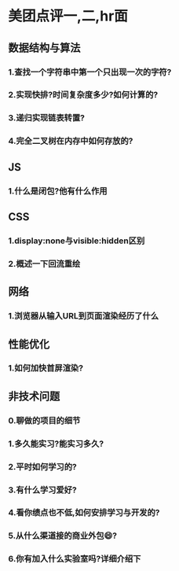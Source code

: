 # 美团点评一,二,hr面
## 数据结构与算法
### 1.查找一个字符串中第一个只出现一次的字符?
### 2.实现快排?时间复杂度多少?如何计算的?
### 3.递归实现链表转置?
### 4.完全二叉树在内存中如何存放的?

## JS
### 1.什么是闭包?他有什么作用

## CSS
### 1.display:none与visible:hidden区别
### 2.概述一下回流重绘

## 网络
### 1.浏览器从输入URL到页面渲染经历了什么

## 性能优化
### 1.如何加快首屏渲染?

## 非技术问题
### 0.聊做的项目的细节
### 1.多久能实习?能实习多久?
### 2.平时如何学习的?
### 3.有什么学习爱好?
### 4.看你绩点也不低,如何安排学习与开发的?
### 5.从什么渠道接的商业外包:smile:?
### 6.你有加入什么实验室吗?详细介绍下

<comment/>
<tongji/>